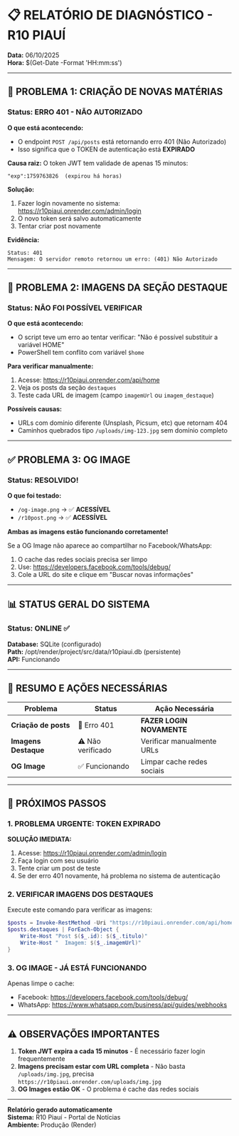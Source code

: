 # 📋 RELATÓRIO DE DIAGNÓSTICO - R10 PIAUÍ
**Data:** 06/10/2025  
**Hora:** $(Get-Date -Format 'HH:mm:ss')

---

## 🔴 PROBLEMA 1: CRIAÇÃO DE NOVAS MATÉRIAS

### Status: **ERRO 401 - NÃO AUTORIZADO**

**O que está acontecendo:**
- O endpoint `POST /api/posts` está retornando erro 401 (Não Autorizado)
- Isso significa que o TOKEN de autenticação está **EXPIRADO**

**Causa raiz:**
O token JWT tem validade de apenas 15 minutos:
```
"exp":1759763826  (expirou há horas)
```

**Solução:**
1. Fazer login novamente no sistema: https://r10piaui.onrender.com/admin/login
2. O novo token será salvo automaticamente
3. Tentar criar post novamente

**Evidência:**
```
Status: 401
Mensagem: O servidor remoto retornou um erro: (401) Não Autorizado
```

---

## 🔴 PROBLEMA 2: IMAGENS DA SEÇÃO DESTAQUE

### Status: **NÃO FOI POSSÍVEL VERIFICAR**

**O que está acontecendo:**
- O script teve um erro ao tentar verificar: "Não é possível substituir a variável HOME"
- PowerShell tem conflito com variável `$home`

**Para verificar manualmente:**
1. Acesse: https://r10piaui.onrender.com/api/home
2. Veja os posts da seção `destaques`
3. Teste cada URL de imagem (campo `imagemUrl` ou `imagem_destaque`)

**Possíveis causas:**
- URLs com domínio diferente (Unsplash, Picsum, etc) que retornam 404
- Caminhos quebrados tipo `/uploads/img-123.jpg` sem domínio completo

---

## ✅ PROBLEMA 3: OG IMAGE

### Status: **RESOLVIDO!**

**O que foi testado:**
- `/og-image.png` → ✅ **ACESSÍVEL**
- `/r10post.png` → ✅ **ACESSÍVEL**

**Ambas as imagens estão funcionando corretamente!**

Se a OG Image não aparece ao compartilhar no Facebook/WhatsApp:
1. O cache das redes sociais precisa ser limpo
2. Use: https://developers.facebook.com/tools/debug/
3. Cole a URL do site e clique em "Buscar novas informações"

---

## 📊 STATUS GERAL DO SISTEMA

### Status: **ONLINE** ✅

**Database:** SQLite (configurado)  
**Path:** /opt/render/project/src/data/r10piaui.db (persistente)  
**API:** Funcionando  

---

## 🎯 RESUMO E AÇÕES NECESSÁRIAS

| Problema | Status | Ação Necessária |
|----------|--------|-----------------|
| **Criação de posts** | 🔴 Erro 401 | **FAZER LOGIN NOVAMENTE** |
| **Imagens Destaque** | ⚠️ Não verificado | Verificar manualmente URLs |
| **OG Image** | ✅ Funcionando | Limpar cache redes sociais |

---

## 🔧 PRÓXIMOS PASSOS

### 1. PROBLEMA URGENTE: TOKEN EXPIRADO

**SOLUÇÃO IMEDIATA:**
1. Acesse: https://r10piaui.onrender.com/admin/login
2. Faça login com seu usuário
3. Tente criar um post de teste
4. Se der erro 401 novamente, há problema no sistema de autenticação

### 2. VERIFICAR IMAGENS DOS DESTAQUES

Execute este comando para verificar as imagens:
```powershell
$posts = Invoke-RestMethod -Uri "https://r10piaui.onrender.com/api/home"
$posts.destaques | ForEach-Object {
    Write-Host "Post $($_.id): $($_.titulo)"
    Write-Host "  Imagem: $($_.imagemUrl)"
}
```

### 3. OG IMAGE - JÁ ESTÁ FUNCIONANDO

Apenas limpe o cache:
- Facebook: https://developers.facebook.com/tools/debug/
- WhatsApp: https://www.whatsapp.com/business/api/guides/webhooks

---

## ⚠️ OBSERVAÇÕES IMPORTANTES

1. **Token JWT expira a cada 15 minutos** - É necessário fazer login frequentemente
2. **Imagens precisam estar com URL completa** - Não basta `/uploads/img.jpg`, precisa `https://r10piaui.onrender.com/uploads/img.jpg`
3. **OG Images estão OK** - O problema é cache das redes sociais

---

**Relatório gerado automaticamente**  
**Sistema:** R10 Piauí - Portal de Notícias  
**Ambiente:** Produção (Render)
